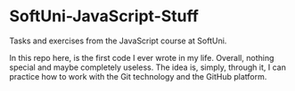 # SoftUni-JavaScript-Stuff
Tasks and exercises from the JavaScript course at SoftUni.

In this repo here, is the first code I ever wrote in my life. Overall, nothing special and maybe completely useless. The idea is, simply, through it, I can practice how to work with the Git technology and the GitHub platform.
